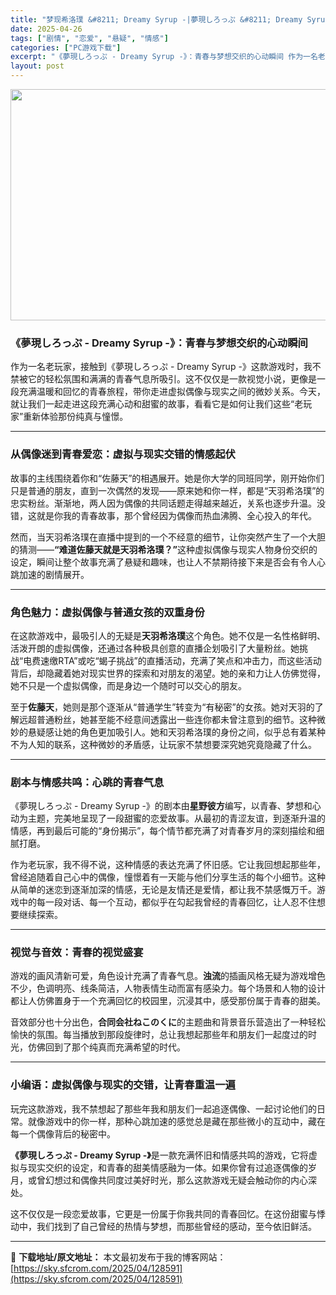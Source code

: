 ```yaml
---
title: "梦现希洛璞 &#8211; Dreamy Syrup -|夢現しろっぷ &#8211; Dreamy Syrup -|繁简中文|407M"
date: 2025-04-26
tags: ["剧情", "恋爱", "悬疑", "情感"]
categories: ["PC游戏下载"]
excerpt: "《夢現しろっぷ - Dreamy Syrup -》：青春与梦想交织的心动瞬间 作为一名老玩家，接触到《夢現しろっぷ - Dreamy Syrup -》这款游戏时，我不禁被它的轻松氛围和满满的青春气息所吸引。这不仅仅是一款视觉小说，更像是一段充满温暖和回忆的青春旅程，带你走进虚拟偶像与现实之间的微妙关&hellip;"
layout: post
---
```


<img class="aligncenter size-full wp-image-128592" src="https://sky.sfcrom.com/wp-content/uploads/2025/04/2025042614113440.webp" alt="" width="660" height="370" />
<h3><strong>《夢現しろっぷ - Dreamy Syrup -》：青春与梦想交织的心动瞬间</strong></h3>
作为一名老玩家，接触到《夢現しろっぷ - Dreamy Syrup -》这款游戏时，我不禁被它的轻松氛围和满满的青春气息所吸引。这不仅仅是一款视觉小说，更像是一段充满温暖和回忆的青春旅程，带你走进虚拟偶像与现实之间的微妙关系。今天，就让我们一起走进这段充满心动和甜蜜的故事，看看它是如何让我们这些“老玩家”重新体验那份纯真与憧憬。

<hr />

<h3><strong>从偶像迷到青春爱恋：虚拟与现实交错的情感起伏</strong></h3>
故事的主线围绕着你和“佐藤天”的相遇展开。她是你大学的同班同学，刚开始你们只是普通的朋友，直到一次偶然的发现——原来她和你一样，都是“天羽希洛璞”的忠实粉丝。渐渐地，两人因为偶像的共同话题走得越来越近，关系也逐步升温。没错，这就是你我的青春故事，那个曾经因为偶像而热血沸腾、全心投入的年代。

然而，当天羽希洛璞在直播中提到的一个不经意的细节，让你突然产生了一个大胆的猜测——<strong>“难道佐藤天就是天羽希洛璞？”</strong>这种虚拟偶像与现实人物身份交织的设定，瞬间让整个故事充满了悬疑和趣味，也让人不禁期待接下来是否会有令人心跳加速的剧情展开。

<hr />

<h3><strong>角色魅力：虚拟偶像与普通女孩的双重身份</strong></h3>
在这款游戏中，最吸引人的无疑是<strong>天羽希洛璞</strong>这个角色。她不仅是一名性格鲜明、活泼开朗的虚拟偶像，还通过各种极具创意的直播企划吸引了大量粉丝。她挑战“电费速缴RTA”或吃“蝎子挑战”的直播活动，充满了笑点和冲击力，而这些活动背后，却隐藏着她对现实世界的探索和对朋友的渴望。她的亲和力让人仿佛觉得，她不只是一个虚拟偶像，而是身边一个随时可以交心的朋友。

至于<strong>佐藤天</strong>，她则是那个逐渐从“普通学生”转变为“有秘密”的女孩。她对天羽的了解远超普通粉丝，她甚至能不经意间透露出一些连你都未曾注意到的细节。这种微妙的悬疑感让她的角色更加吸引人。她和天羽希洛璞的身份之间，似乎总有着某种不为人知的联系，这种微妙的矛盾感，让玩家不禁想要深究她究竟隐藏了什么。

<hr />

<h3><strong>剧本与情感共鸣：心跳的青春气息</strong></h3>
《夢現しろっぷ - Dreamy Syrup -》的剧本由<strong>星野彼方</strong>编写，以青春、梦想和心动为主题，完美地呈现了一段甜蜜的恋爱故事。从最初的青涩友谊，到逐渐升温的情感，再到最后可能的“身份揭示”，每个情节都充满了对青春岁月的深刻描绘和细腻打磨。

作为老玩家，我不得不说，这种情感的表达充满了怀旧感。它让我回想起那些年，曾经追随着自己心中的偶像，憧憬着有一天能与他们分享生活的每个小细节。这种从简单的迷恋到逐渐加深的情感，无论是友情还是爱情，都让我不禁感慨万千。游戏中的每一段对话、每一个互动，都似乎在勾起我曾经的青春回忆，让人忍不住想要继续探索。

<hr />

<h3><strong>视觉与音效：青春的视觉盛宴</strong></h3>
游戏的画风清新可爱，角色设计充满了青春气息。<strong>浊流</strong>的插画风格无疑为游戏增色不少，色调明亮、线条简洁，人物表情生动而富有感染力。每个场景和人物的设计都让人仿佛置身于一个充满回忆的校园里，沉浸其中，感受那份属于青春的甜美。

音效部分也十分出色，<strong>合同会社ねこのくに</strong>的主题曲和背景音乐营造出了一种轻松愉快的氛围。每当播放到那段旋律时，总让我想起那些年和朋友们一起度过的时光，仿佛回到了那个纯真而充满希望的时代。

<hr />

<h3><strong>小编语：虚拟偶像与现实的交错，让青春重温一遍</strong></h3>
玩完这款游戏，我不禁想起了那些年我和朋友们一起追逐偶像、一起讨论他们的日常。就像游戏中的你一样，那种心跳加速的感觉总是藏在那些微小的互动中，藏在每一个偶像背后的秘密中。

<strong>《夢現しろっぷ - Dreamy Syrup -》</strong>是一款充满怀旧和情感共鸣的游戏，它将虚拟与现实交织的设定，和青春的甜美情感融为一体。如果你曾有过追逐偶像的岁月，或曾幻想过和偶像共同度过美好时光，那么这款游戏无疑会触动你的内心深处。

这不仅仅是一段恋爱故事，它更是一份属于你我共同的青春回忆。在这份甜蜜与悸动中，我们找到了自己曾经的热情与梦想，而那些曾经的感动，至今依旧鲜活。

---
📖 **下载地址/原文地址：** 本文最初发布于我的博客网站：[https://sky.sfcrom.com/2025/04/128591](https://sky.sfcrom.com/2025/04/128591)
